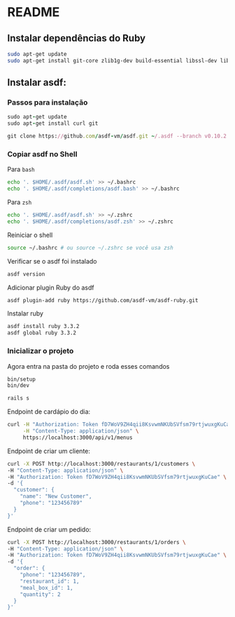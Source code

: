 # README

## Instalar dependências do Ruby

```bash
sudo apt-get update
sudo apt-get install git-core zlib1g-dev build-essential libssl-dev libreadline-dev libyaml-dev libsqlite3-dev sqlite3 libxml2-dev libxslt1-dev libcurl4-openssl-dev software-properties-common libffi-dev
```

## Instalar asdf:

### Passos para instalação

```ruby
sudo apt-get update
sudo apt-get install curl git

git clone https://github.com/asdf-vm/asdf.git ~/.asdf --branch v0.10.2
```

### Copiar asdf no Shell

Para `bash`

```bash
echo '. $HOME/.asdf/asdf.sh' >> ~/.bashrc
echo '. $HOME/.asdf/completions/asdf.bash' >> ~/.bashrc
```

Para `zsh`

```bash
echo '. $HOME/.asdf/asdf.sh' >> ~/.zshrc
echo '. $HOME/.asdf/completions/asdf.zsh' >> ~/.zshrc
```

Reiniciar o shell

```bash
source ~/.bashrc # ou source ~/.zshrc se você usa zsh
```

Verificar se o asdf foi instalado

```bash
asdf version
```

Adicionar plugin Ruby do asdf

```bash
asdf plugin-add ruby https://github.com/asdf-vm/asdf-ruby.git
```

Instalar ruby

```bash
asdf install ruby 3.3.2
asdf global ruby 3.3.2
```

### Inicializar o projeto

Agora entra na pasta do projeto e roda esses comandos
```bash
bin/setup
bin/dev

rails s
```

Endpoint de cardápio do dia:

```bash
curl -H "Authorization: Token fD7WoV9ZH4qii8KsvwmNKUbSVfsm79rtjwuxgKuCae" \
     -H "Content-Type: application/json" \
     https://localhost:3000/api/v1/menus
```

Endpoint de criar um cliente:

```bash
curl -X POST http://localhost:3000/restaurants/1/customers \
-H "Content-Type: application/json" \
-H "Authorization: Token fD7WoV9ZH4qii8KsvwmNKUbSVfsm79rtjwuxgKuCae" \
-d '{
  "customer": {
    "name": "New Customer",
    "phone": "123456789"
  }
}'
```

Endpoint de criar um pedido:

```bash
curl -X POST http://localhost:3000/restaurants/1/orders \
-H "Content-Type: application/json" \
-H "Authorization: Token fD7WoV9ZH4qii8KsvwmNKUbSVfsm79rtjwuxgKuCae" \
-d '{
  "order": {
    "phone": "123456789",
    "restaurant_id": 1,
    "meal_box_id": 1,
    "quantity": 2
  }
}'
```

